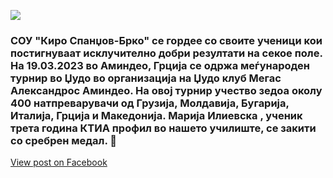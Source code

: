 ![](/News/4.jpg)

### СОУ "Киро Спанџов-Брко" се гордее со своите ученици кои постигнуваат исклучително добри резултати на секое поле. На 19.03.2023 во Аминдео, Грција  се одржа меѓународен  турнир во Џудо  во организација на Џудо клуб Мегас  Александрос Аминдео. На овој турнир учество зедоа околу 400 натпреварувачи од Грузија, Молдавија, Бугарија, Италија, Грција и  Македонија.  Марија Илиевска , ученик трета година КТИА профил во нашето училиште, се закити со сребрен медал. 🥈

[View post on Facebook](https://www.facebook.com/permalink.php?story_fbid=pfbid0seMorTU9GpFFy7u2ojWJHc3UD2Mk3FE2da5DHkp1gRDYwnDgSzRzj6hgNrQ4V8j7l&id=100009483255162)